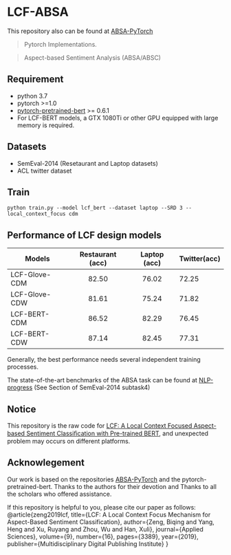 # LCF-ABSA
This repository also can be found at [ABSA-PyTorch](https://github.com/songyouwei/ABSA-PyTorch)

> Pytorch Implementations.

> Aspect-based Sentiment Analysis (ABSA/ABSC)


## Requirement
* python 3.7
* pytorch >=1.0
* [pytorch-pretrained-bert](https://pypi.org/project/pytorch-pretrained-bert/) >= 0.6.1
* For LCF-BERT models, a GTX 1080Ti or other GPU equipped with large memory is required.

## Datasets

* SemEval-2014 (Resetaurant and Laptop datasets) 
* ACL twitter dataset

## Train


```
python train.py --model lcf_bert --dataset laptop --SRD 3 --local_context_focus cdm
```


## Performance of LCF design models

| Models           | Restaurant (acc) | Laptop (acc) |  Twitter(acc) 
| ------------- | :-----:| :-----:| --- | 
| LCF-Glove-CDM | 82.50 | 76.02 | 72.25| 
| LCF-Glove-CDW | 81.61 | 75.24 | 71.82| 
| LCF-BERT-CDM | 86.52 | 82.29 | 76.45| 
| LCF-BERT-CDW | 87.14 | 82.45 | 77.31| 

Generally, the best performance needs several independent training processes.

The state-of-the-art benchmarks of the ABSA task can be found at [NLP-progress](https://nlpprogress.com) (See Section of SemEval-2014 subtask4)

## Notice

This repository is the raw code for [LCF: A Local Context Focused Aspect-based Sentiment Classiﬁcation with Pre-trained BERT](https://www.mdpi.com/2076-3417/9/16/3389/pdf), and unexpected problem may occurs on different platforms.

## Acknowlegement

Our work is based on the repositories [ABSA-PyTorch](https://github.com/songyouwei/ABSA-PyTorch) and the pytorch-pretrained-bert. Thanks to the authors for their devotion and Thanks to all the scholars who offered assistance.

If this repository is helpful to you, please cite our paper as follows:
@article{zeng2019lcf,
  title={LCF: A Local Context Focus Mechanism for Aspect-Based Sentiment Classification},
  author={Zeng, Biqing and Yang, Heng and Xu, Ruyang and Zhou, Wu and Han, Xuli},
  journal={Applied Sciences},
  volume={9},
  number={16},
  pages={3389},
  year={2019},
  publisher={Multidisciplinary Digital Publishing Institute}
}
